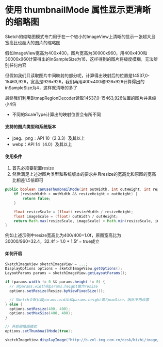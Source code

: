 # 使用 thumbnailMode 属性显示更清晰的缩略图

Sketch的缩略图模式专门用于在一个较小的ImageView上清晰的显示一张超大且宽高比也超大的图片的缩略图

假如ImageView宽高为400x400，图片宽高为30000x960，用400x400和30000x960计算得出的inSampleSize为16，这样得到的图片将极度模糊，无法辨别任何内容

但假如我们只读取图片中间映射的部分呢，计算得出映射后的位置是14537,0-15463,926，宽高是926x926，我们再用400x400和926x926计算得出的inSampleSize为4，这样就清晰的多了

最终我们利用BitmapRegionDecoder读取14537,0-15463,926位置的图片并且缩小4倍

* 不同的ScaleType计算出的映射位置会有所不同

#### 支持的图片类型和系统版本
* jpeg、png：API 10（2.3.3）及其以上
* webp：API 14（4.0）及其以上

#### 使用条件

1. 首先必须要配置resize
2. 然后满足上述对图片类型和系统版本的要求并且resize的宽高比和原图的宽高比相差1.5倍即可

```java
public boolean canUseThumbnailMode(int outWidth, int outHeight, int resizeWidth, int resizeHeight){
    if (resizeWidth > outWidth && resizeHeight > outHeight) {
        return false;
    }

    float resizeScale = (float) resizeWidth / resizeHeight;
    float imageScale = (float) outWidth / outHeight;
    return Math.max(resizeScale, imageScale) > Math.min(resizeScale, imageScale) * 1.5f;
}
```

例如上述示例中resize宽高比为400/400=1.0f，原图宽高比为30000/960=32.4，32.4f > 1.0 * 1.5f = true成立

#### 如何开启

```java
SketchImageView sketchImageView = ...;
DisplayOptions options = sketchImageView.getOptions();
LayoutParams params = sketchImageView.getLayoutParams();

if (params.width != 0 && params.height != 0) {  
  // 用params.width和params.height做为resize
  options.setResize(Resize.byViewFixedSize());

  // Sketch会默认取params.width和params.height做为maxSize，因此不用设置
} else {
  options.setResize(400, 400);
  options.setMaxSize(400, 400);
}

// 开启缩略图模式
options.setThumbnailMode(true);

sketchImageView.displayImage("http://b.zol-img.com.cn/desk/bizhi/image/4/1366x768/1387347695254.jpg");
```
